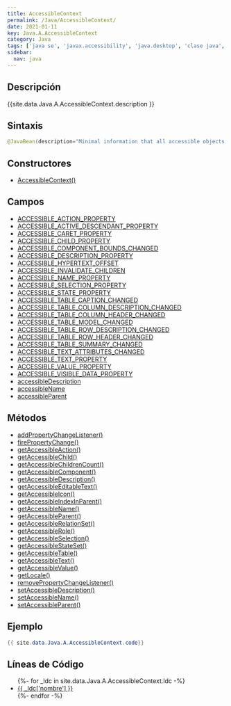 ```yaml
---
title: AccessibleContext
permalink: /Java/AccessibleContext/
date: 2021-01-11
key: Java.A.AccessibleContext
category: Java
tags: ['java se', 'javax.accessibility', 'java.desktop', 'clase java', 'Java 1.0']
sidebar: 
  nav: java
---
```


## Descripción
{{site.data.Java.A.AccessibleContext.description }}

## Sintaxis
~~~java
@JavaBean(description="Minimal information that all accessible objects return") public abstract class AccessibleContext extends Object
~~~

## Constructores
* [AccessibleContext()](/Java/AccessibleContext/AccessibleContext/)

## Campos
* [ACCESSIBLE_ACTION_PROPERTY](/Java/AccessibleContext/ACCESSIBLE_ACTION_PROPERTY)
* [ACCESSIBLE_ACTIVE_DESCENDANT_PROPERTY](/Java/AccessibleContext/ACCESSIBLE_ACTIVE_DESCENDANT_PROPERTY)
* [ACCESSIBLE_CARET_PROPERTY](/Java/AccessibleContext/ACCESSIBLE_CARET_PROPERTY)
* [ACCESSIBLE_CHILD_PROPERTY](/Java/AccessibleContext/ACCESSIBLE_CHILD_PROPERTY)
* [ACCESSIBLE_COMPONENT_BOUNDS_CHANGED](/Java/AccessibleContext/ACCESSIBLE_COMPONENT_BOUNDS_CHANGED)
* [ACCESSIBLE_DESCRIPTION_PROPERTY](/Java/AccessibleContext/ACCESSIBLE_DESCRIPTION_PROPERTY)
* [ACCESSIBLE_HYPERTEXT_OFFSET](/Java/AccessibleContext/ACCESSIBLE_HYPERTEXT_OFFSET)
* [ACCESSIBLE_INVALIDATE_CHILDREN](/Java/AccessibleContext/ACCESSIBLE_INVALIDATE_CHILDREN)
* [ACCESSIBLE_NAME_PROPERTY](/Java/AccessibleContext/ACCESSIBLE_NAME_PROPERTY)
* [ACCESSIBLE_SELECTION_PROPERTY](/Java/AccessibleContext/ACCESSIBLE_SELECTION_PROPERTY)
* [ACCESSIBLE_STATE_PROPERTY](/Java/AccessibleContext/ACCESSIBLE_STATE_PROPERTY)
* [ACCESSIBLE_TABLE_CAPTION_CHANGED](/Java/AccessibleContext/ACCESSIBLE_TABLE_CAPTION_CHANGED)
* [ACCESSIBLE_TABLE_COLUMN_DESCRIPTION_CHANGED](/Java/AccessibleContext/ACCESSIBLE_TABLE_COLUMN_DESCRIPTION_CHANGED)
* [ACCESSIBLE_TABLE_COLUMN_HEADER_CHANGED](/Java/AccessibleContext/ACCESSIBLE_TABLE_COLUMN_HEADER_CHANGED)
* [ACCESSIBLE_TABLE_MODEL_CHANGED](/Java/AccessibleContext/ACCESSIBLE_TABLE_MODEL_CHANGED)
* [ACCESSIBLE_TABLE_ROW_DESCRIPTION_CHANGED](/Java/AccessibleContext/ACCESSIBLE_TABLE_ROW_DESCRIPTION_CHANGED)
* [ACCESSIBLE_TABLE_ROW_HEADER_CHANGED](/Java/AccessibleContext/ACCESSIBLE_TABLE_ROW_HEADER_CHANGED)
* [ACCESSIBLE_TABLE_SUMMARY_CHANGED](/Java/AccessibleContext/ACCESSIBLE_TABLE_SUMMARY_CHANGED)
* [ACCESSIBLE_TEXT_ATTRIBUTES_CHANGED](/Java/AccessibleContext/ACCESSIBLE_TEXT_ATTRIBUTES_CHANGED)
* [ACCESSIBLE_TEXT_PROPERTY](/Java/AccessibleContext/ACCESSIBLE_TEXT_PROPERTY)
* [ACCESSIBLE_VALUE_PROPERTY](/Java/AccessibleContext/ACCESSIBLE_VALUE_PROPERTY)
* [ACCESSIBLE_VISIBLE_DATA_PROPERTY](/Java/AccessibleContext/ACCESSIBLE_VISIBLE_DATA_PROPERTY)
* [accessibleDescription](/Java/AccessibleContext/accessibleDescription)
* [accessibleName](/Java/AccessibleContext/accessibleName)
* [accessibleParent](/Java/AccessibleContext/accessibleParent)

## Métodos
* [addPropertyChangeListener()](/Java/AccessibleContext/addPropertyChangeListener)
* [firePropertyChange()](/Java/AccessibleContext/firePropertyChange)
* [getAccessibleAction()](/Java/AccessibleContext/getAccessibleAction)
* [getAccessibleChild()](/Java/AccessibleContext/getAccessibleChild)
* [getAccessibleChildrenCount()](/Java/AccessibleContext/getAccessibleChildrenCount)
* [getAccessibleComponent()](/Java/AccessibleContext/getAccessibleComponent)
* [getAccessibleDescription()](/Java/AccessibleContext/getAccessibleDescription)
* [getAccessibleEditableText()](/Java/AccessibleContext/getAccessibleEditableText)
* [getAccessibleIcon()](/Java/AccessibleContext/getAccessibleIcon)
* [getAccessibleIndexInParent()](/Java/AccessibleContext/getAccessibleIndexInParent)
* [getAccessibleName()](/Java/AccessibleContext/getAccessibleName)
* [getAccessibleParent()](/Java/AccessibleContext/getAccessibleParent)
* [getAccessibleRelationSet()](/Java/AccessibleContext/getAccessibleRelationSet)
* [getAccessibleRole()](/Java/AccessibleContext/getAccessibleRole)
* [getAccessibleSelection()](/Java/AccessibleContext/getAccessibleSelection)
* [getAccessibleStateSet()](/Java/AccessibleContext/getAccessibleStateSet)
* [getAccessibleTable()](/Java/AccessibleContext/getAccessibleTable)
* [getAccessibleText()](/Java/AccessibleContext/getAccessibleText)
* [getAccessibleValue()](/Java/AccessibleContext/getAccessibleValue)
* [getLocale()](/Java/AccessibleContext/getLocale)
* [removePropertyChangeListener()](/Java/AccessibleContext/removePropertyChangeListener)
* [setAccessibleDescription()](/Java/AccessibleContext/setAccessibleDescription)
* [setAccessibleName()](/Java/AccessibleContext/setAccessibleName)
* [setAccessibleParent()](/Java/AccessibleContext/setAccessibleParent)

## Ejemplo
~~~java
{{ site.data.Java.A.AccessibleContext.code}}
~~~

## Líneas de Código
<ul>
{%- for _ldc in site.data.Java.A.AccessibleContext.ldc -%}
   <li>
       <a href="{{_ldc['url'] }}">{{ _ldc['nombre'] }}</a>
   </li>
{%- endfor -%}
</ul>
